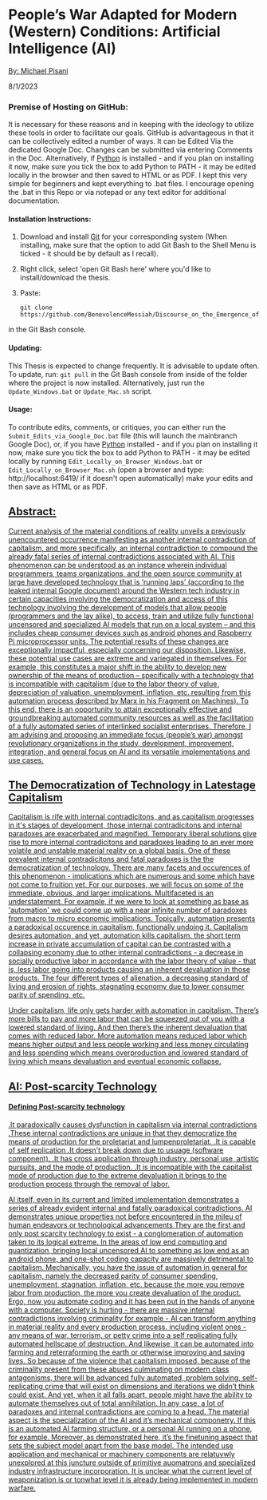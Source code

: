 # People’s War Adapted for Modern (Western) Conditions: Artificial Intelligence (AI)

<span style="text-decoration:underline;">By: Michael Pisani</span>

8/1/2023

<h3>Premise of Hosting on GitHub:</h3>

It is necessary for these reasons and in keeping with the ideology to utilize these tools in order to facilitate our goals. GitHub is advantageous in that it can be collectively edited a number of ways. It can be Edited Via the dedicated Google Doc. Changes can be submitted via entering Comments in the Doc. Alternatively, if [Python](https://www.python.org/downloads/) is installed - and if you plan on installing it now, make sure you tick the box to add Python to PATH - it may be edited locally in the browser and then saved to HTML or as PDF. I kept this very simple for beginners and kept everything to .bat files. I encourage opening the .bat in this Repo or via notepad or any text editor for additional documentation.

<h4>Installation Instructions:</h4>

1. Download and install [Git](https://git-scm.com/downloads) for your corresponding system (When installing, make sure that the option to add Git Bash to the Shell Menu is ticked - it should be by default as I recall).
2. Right click, select 'open Git Bash here' where you'd like to install/download the thesis.
3. Paste:


	   git clone https://github.com/BenevolenceMessiah/Discourse_on_the_Emergence_of_Oligopical_Fascism.git
in the Git Bash console.

<h4>Updating:</h4>

This Thesis is expected to change frequently. It is advisable to update often. To update, run: `git pull` in the Git Bash console from inside of the folder where the project is now installed. Alternatively, just run the `Update_Windows.bat` or `Update_Mac.sh` script.

<h4>Usage:</h4>

To contribute edits, comments, or critiques, you can either run the `Submit_Edits_via_Google_Doc.bat` file (this will launch the mainbranch Google Doc), or, if you have [Python](https://www.python.org/downloads/) installed - and if you plan on installing it now, make sure you tick the box to add Python to PATH - it may be edited locally by running `Edit_Locally_on_Browser_Windows.bat` or `Edit_Locally_on_Browser_Mac.sh` (open a browser and type: http://localhost:6419/ if it doesn't open automatically) make your edits and then save as HTML or as PDF.

<span style="text-decoration:underline;">
<h2>Abstract:</h2>

Current analysis of the material conditions of reality unveils a previously unencountered occurrence manifesting as another internal contradiction of capitalism, and more specifically, an internal contradiction to compound the already fatal series of internal contradictions associated with AI. This phenomenon can be understood as an instance wherein individual programmers, teams organizations, and the open source community at large have developed technology that is ‘running laps’ (according to the[ leaked internal Google document](https://www.semianalysis.com/p/google-we-have-no-moat-and-neither)) around the Western tech industry in certain capacities involving the democratization and access of this technology involving the development of models that allow people (programmers and the lay alike), to access, train and utilize fully functional uncensored and specialized AI models that run on a local system – and this includes cheap consumer devices such as android phones and Raspberry Pi microprocessor units. The potential results of these changes are exceptionally impactful, especially concerning our disposition. Likewise, these potential use cases are extreme and variegated in themselves. For example, this constitutes a major shift in the ability to develop new ownership of the means of production – specifically with a technology that is incompatible with capitalism (due to the labor theory of value, depreciation of valuation, unemployment, inflation, etc. resulting from this automation process described by [Marx ](https://en.wikipedia.org/wiki/Karl_Marx)in his [Fragment on Machines](https://thenewobjectivity.com/pdf/marx.pdf)). To this end, there is an opportunity to attain exceptionally effective and groundbreaking automated community resources as well as the facilitation of a fully automated series of interlinked socialist enterprises. Therefore, I am advising and proposing an immediate focus ([people’s war](https://en.wikipedia.org/wiki/People%27s_war)) amongst revolutionary organizations in the study, development, improvement, integration, and general focus on [AI](https://en.wikipedia.org/wiki/Artificial_intelligence) and its versatile implementations and use cases.

<span style="text-decoration:underline;">
<h2>The Democratization of Technology in Latestage Capitalism</h2>

Capitalism is rife with internal contradicitons, and as capitalism progresses in it's stages of development, those internal contradicitons and internal paradoxes are exacerbated and magnified. Temporary liberal solutions give rise to more internal contradicitons and paradoxes leading to an ever more volatile and unstable material reality on a global basis. One of these prevalent internal contradicitons and fatal paradoxes is the the democratization of technology. There are many facets and occurences of this phenomenon - implications which are numerous and some which have not come to fruition yet. For our purposes, we will focus on some of the immediate, obvious, and larger implications. Multifaceted is an understatement. For example, if we were to look at something as base as 'automation' we could come up with a near infinite number of paradoxes from macro to micro economic implications. Topically, automation presents a paradoxical occurence in capitalism, functionally undoing it. Capitalism desires automation, and yet, automation kills capitalism. the short term increase in private accumulation of capital can be contrasted with a collapsing economy due to other internal contradictions - a decrease in socially productive labor in accordance with the [labor theory of value](https://en.wikipedia.org/wiki/Labor_theory_of_value) - that is, less labor going into products causing an inherent devaluation in those products. The four different types of [alienation](https://en.wikipedia.org/wiki/Marx%27s_theory_of_alienation), a decreasing standard of living and erosion of rights, stagnating economy due to lower consumer parity of spending, etc.

Under capitalism, life only gets harder with automation in capitalism. There’s more bills to pay and more labor that can be squeezed out of you with a lowered standard of living. And then there’s the inherent devaluation that comes with reduced labor. More automation means reduced labor which means higher output and less people working and less money circulating and less spending which means overproduction and lowered standard of living which means devaluation and eventual economic collapse.

<span style="text-decoration:underline;">
<h2>AI: Post-scarcity Technology</h2>

<h4>Defining Post-scarcity technology</h4>


.It paradoxically causes dysfunction in capitalism via internal contradictions
.These internal contradictions are unique in that they democratize the means of production for the proletariat and lumpenproletariat.
.It is capable of self replication
.It doesn't break down due to usuage (software component).
.It has cross application through industry, personal use, artistic pursuits, and the mode of production.
.It is incompatible with the capitalist mode of production due to the extreme devaluation it brings to the production process through the removal of labor.

AI itself, even in its current and limited implementation demonstrates a series of already evident internal and fatally paradoxical contradictions. AI demonstrates unique properties not before encountered in the mileu of human endeavors or technological advancements They are the first and only post scarcity technology to exist - a conglomeration of automation taken to its logical extreme.  In the areas of low end computing and quantization, bringing local uncensored AI to something as low end as an android phone, and one-shot coding capacity are massively detrimental to capitalism. Mechanically, you have the issue of automation in general for capitalism, namely the decreased parity of consumer spending, unemployment, stagnation, inflation, etc. because the more you remove labor from production, the more you create devaluation of the product. Ergo, now you automate coding and it has been put in the hands of anyone with a computer. Society is hurting - there are massive internal contradictions involving criminality for example - AI can transform anything in material reality and every production process. including violent ones - any means of war, terrorism, or petty crime into a self replicating fully automated hellscape of destruction. And likewise, it can be automated into farming and reterraforming the earth or otherwise improving and saving lives. So because of the violence that capitalism imposed, because of the criminality present from these abuses culminating on modern class antagonisms, there will be advanced fully automated, problem solving, self-replicating crime that will exist on dimensions and iterations we didn’t think could exist. And yet, when it all falls apart, people might have the ability to automate themselves out of total annihilation. In any case, a lot of paradoxes and internal contradictions are coming to a head. The material aspect is the specialization of the AI and it’s mechanical componetry. If this is an automated AI farming structure, or a personal AI running on a phone, for example. Moreover, as demonstrated here, it’s the finetuning aspect that sets the subject model apart from the base model. The intended use application and mechanical or machinery components are relatuvwly unexplored at this juncture outside of primitive auomatrons and specialized industry infrastructure incorporation. It is unclear what the current level of weaponization is or tonwhat level it is already being implemented in modern warfare.